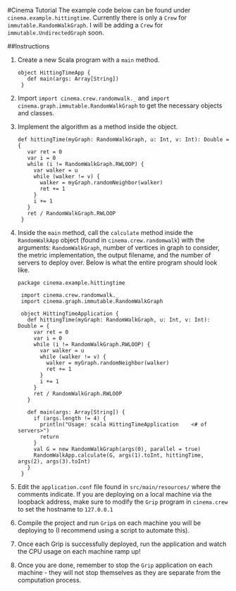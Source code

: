 #Cinema Tutorial
The example code below can be found under
`cinema.example.hittingtime`. Currently
there is only a `Crew` for `immutable.RandomWalkGraph`.
I will be adding a `Crew` for `immutable.UndirectedGraph`
soon.

##Instructions
1. Create a new Scala program with a `main` method.

    <pre><code>object HittingTimeApp {
      def main(args: Array[String])
    }</code></pre>

2. Import `import cinema.crew.randomwalk._` and
`import cinema.graph.immutable.RandomWalkGraph` to
get the necessary objects and classes.

3. Implement the algorithm as a method inside the object.

    <pre><code>def hittingTime(myGraph: RandomWalkGraph, u: Int, v: Int): Double = {
      var ret = 0
      var i = 0
      while (i != RandomWalkGraph.RWLOOP) {
        var walker = u
        while (walker != v) {
          walker = myGraph.randomNeighbor(walker)
          ret += 1
        }
        i += 1
      }
      ret / RandomWalkGraph.RWLOOP
    }</code></pre>
    
4. Inside the `main` method, call the `calculate` method 
inside the `RandomWalkApp` object (found in 
`cinema.crew.randomwalk`) with the arguments: 
`RandomWalkGraph`, number of vertices in graph to consider, 
the metric implementation, the output filename, and the 
number of servers to deploy over. Below is what the entire 
program should look like.

    <pre><code>package cinema.example.hittingtime

    import cinema.crew.randomwalk._
    import cinema.graph.immutable.RandomWalkGraph

    object HittingTimeApplication {
      def hittingTime(myGraph: RandomWalkGraph, u: Int, v: Int): Double = {
        var ret = 0
        var i = 0
        while (i != RandomWalkGraph.RWLOOP) {
          var walker = u
          while (walker != v) {
            walker = myGraph.randomNeighbor(walker)
            ret += 1
          }
          i += 1
        }
        ret / RandomWalkGraph.RWLOOP
      }

      def main(args: Array[String]) {
        if (args.length != 4) {
          println("Usage: scala HittingTimeApplication <edgelist> <subset cardinality> <output filename> <# of servers>")
          return
        }
        val G = new RandomWalkGraph(args(0), parallel = true)
        RandomWalkApp.calculate(G, args(1).toInt, hittingTime, args(2), args(3).toInt)
      }
    }</code></pre>
    
5. Edit the `application.conf` file found in `src/main/resources/` 
where the comments indicate. If you are deploying on a local machine 
via the loopback address, make sure to modify the `Grip` program in 
`cinema.crew` to set the hostname to `127.0.0.1`

6. Compile the project and run `Grip`s on each machine you will be 
deploying to (I recommend using a script to automate this).

7. Once each Grip is successfully deployed, run the application and 
watch the CPU usage on each machine ramp up!

8. Once you are done, remember to stop the `Grip`
application on each machine - they will not stop
themselves as they are separate from the computation
process.